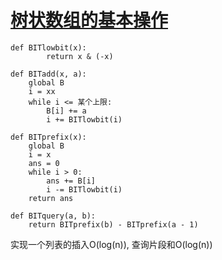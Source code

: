 # [树状数组的基本操作](https://blog.csdn.net/TheWayForDream/article/details/118436732#)    
    
    
    def BITlowbit(x):
            return x & (-x)

    def BITadd(x, a):
        global B
        i = xx
        while i <= 某个上限:
            B[i] += a
            i += BITlowbit(i)

    def BITprefix(x):
        global B
        i = x
        ans = 0
        while i > 0:
            ans += B[i]
            i -= BITlowbit(i)
        return ans

    def BITquery(a, b):
        return BITprefix(b) - BITprefix(a - 1)

实现一个列表的插入O(log(n)), 查询片段和O(log(n))